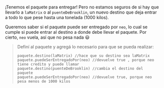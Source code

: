 ¡Tenemos el paquete para entregar! Pero no estamos seguros de si hay que llevarlo a `laMatrix` o al `puenteDeBrooklin`, un nuevo destino que deja entrar a todo lo que pese hasta una tonelada (1000 kilos).

Queremos saber si el paquete puede ser entregado por `neo`, lo cual se cumple si puede entrar al destino a donde debe llevar el paquete. Por cierto, `neo` vuela, así que no pesa nada :smiley:

> Definí al paquete y agregá lo necesario para que se pueda realizar:
> 
> ```wollok
> paquete.destino(laMatrix) //hace que su destino sea laMatrix
> paquete.puedeSerEntregadoPor(neo) //devuelve true , porque neo tiene credito y puede llamar
> paquete.destino(puenteDeBrooklin) //cambia el destino del paquete
> paquete.puedeSerEntregadoPor(neo) //devuelve true, porque neo pesa menos de 1000 kilos
> ```